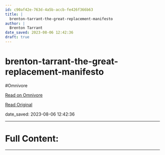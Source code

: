```yaml
---
id: c90af42e-763d-4a5b-accb-fe426f366b63
title: |
  brenton-tarrant-the-great-replacement-manifesto
author: |
  Brenton Tarrant
date_saved: 2023-08-06 12:42:36
draft: true
---
```


# brenton-tarrant-the-great-replacement-manifesto
#Omnivore

[Read on Omnivore](https://omnivore.app/me/brenton-tarrant-the-great-replacement-manifesto-189cbbaacdd)

[Read Original](https://www.great-replacement.com/text/brenton-tarrant-the-great-replacement-manifesto.pdf)

date_saved: 2023-08-06 12:42:36


--- 

# Full Content: 



---

